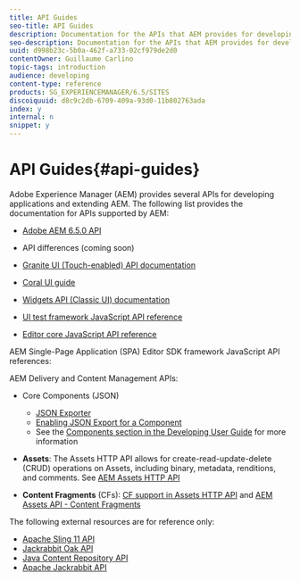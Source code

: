 ```yaml
---
title: API Guides
seo-title: API Guides
description: Documentation for the APIs that AEM provides for developing applications
seo-description: Documentation for the APIs that AEM provides for developing applications
uuid: d998b23c-5b0a-462f-a733-02cf979de2d0
contentOwner: Guillaume Carlino
topic-tags: introduction
audience: developing
content-type: reference
products: SG_EXPERIENCEMANAGER/6.5/SITES
discoiquuid: d8c9c2db-6709-409a-93d0-11b802763ada
index: y
internal: n
snippet: y
---
```


# API Guides{#api-guides}

Adobe Experience Manager (AEM) provides several APIs for developing applications and extending AEM. The following list provides the documentation for APIs supported by AEM:

* [Adobe AEM 6.5.0 API](/sites/developing/using/reference-materials/javadoc/index.md)  

* API differences (coming soon)  
* [Granite UI (Touch-enabled) API documentation](/sites/developing/using/reference-materials/granite-ui/api/index.md)  

* [Coral UI guide](/sites/developing/using/reference-materials/coral-ui/coralui3/index.md)  

* [Widgets API (Classic UI) documentation](/sites/developing/using/reference-materials/widgets-api/index.md)  

* [UI test framework JavaScript API reference](/sites/developing/using/reference-materials/test-api/index.md)  

* [Editor core JavaScript API reference](/sites/developing/using/reference-materials/jsdoc/ui-touch/editor-core/index.md)

AEM Single-Page Application (SPA) Editor SDK framework JavaScript API references:

AEM Delivery and Content Management APIs:

* Core Components (JSON)

    * [JSON Exporter](/help/sites/developing/using/json-exporter.md)
    * [Enabling JSON Export for a Component](/help/sites/developing/using/json-exporter-components.md)
    * See the [Components section in the Developing User Guide](https://helpx.adobe.com/experience-manager/6-4/sites/developing/user-guide.html?topic=/experience-manager/6-4/sites/developing/morehelp/components.ug.js) for more information

* **Assets**: The Assets HTTP API allows for create-read-update-delete (CRUD) operations on Assets, including binary, metadata, renditions, and comments. See [AEM Assets HTTP API](../../../assets/using/mac-api-assets.md)

* **Content Fragments** (CFs): [CF support in Assets HTTP API](../../../assets/using/assets-api-content-fragments.md) and [AEM Assets API - Content Fragments](https://helpx.adobe.com/experience-manager/6-5/sites/developing/using/reference-materials/assets-api-content-fragments/index.html)

The following external resources are for reference only:

* [Apache Sling 11 API](https://sling.apache.org/apidocs/sling11/)
* [Jackrabbit Oak API](http://jackrabbit.apache.org/oak/docs/oak_api/overview.html)
* [Java Content Repository API](https://docs.adobe.com/docs/en/spec/javax.jcr/javadocs/jcr-2.0/index.html)
* [Apache Jackrabbit API](http://jackrabbit.apache.org/api)

